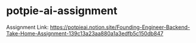 # potpie-ai-assignment

Assignment Link: https://potpieai.notion.site/Founding-Engineer-Backend-Take-Home-Assignment-139c13a23aa880a1a3edfb5c150db847

